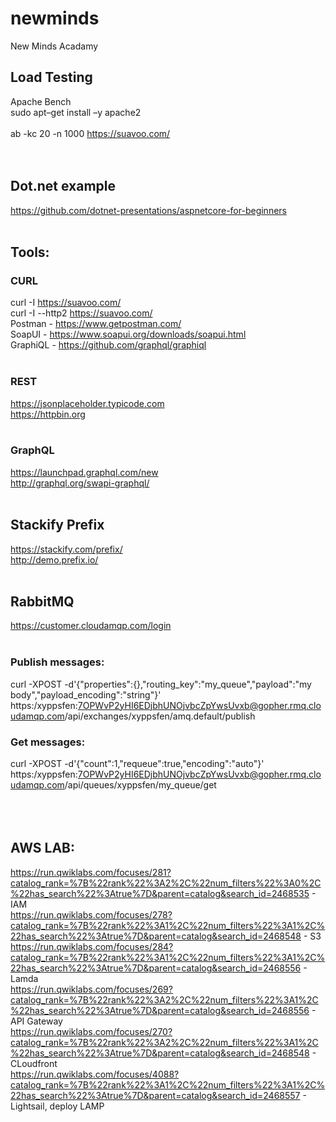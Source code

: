 # newminds
New Minds Acadamy

## Load Testing
Apache Bench <br>
sudo apt–get install –y apache2<br>
<br>
ab -kc 20 -n 1000 https://suavoo.com/ <br>
<br>
<br>
## Dot.net example
https://github.com/dotnet-presentations/aspnetcore-for-beginners <br>
<br>
## Tools:
### CURL <br>
curl -I https://suavoo.com/ <br>
curl -I --http2 https://suavoo.com/ <br>
Postman - https://www.getpostman.com/ <br>
SoapUI - https://www.soapui.org/downloads/soapui.html <br>
GraphiQL - https://github.com/graphql/graphiql <br>
 <br>
### REST
https://jsonplaceholder.typicode.com <br>
https://httpbin.org <br>
 <br>
### GraphQL <br>
https://launchpad.graphql.com/new <br>
http://graphql.org/swapi-graphql/ <br>
 <br>
## Stackify Prefix
https://stackify.com/prefix/ <br>
http://demo.prefix.io/ <br>
 <br>
## RabbitMQ
https://customer.cloudamqp.com/login <br>
 <br>
### Publish messages:
curl -XPOST -d'{"properties":{},"routing_key":"my_queue","payload":"my body","payload_encoding":"string"}' https:/xyppsfen:7OPWvP2yHI6EDjbhUNOjvbcZpYwsUvxb@gopher.rmq.cloudamqp.com/api/exchanges/xyppsfen/amq.default/publish
 <br>
### Get messages:
curl -XPOST -d'{"count":1,"requeue":true,"encoding":"auto"}' https:/xyppsfen:7OPWvP2yHI6EDjbhUNOjvbcZpYwsUvxb@gopher.rmq.cloudamqp.com/api/queues/xyppsfen/my_queue/get <br>
 <br>
 <br>
 <br>
## AWS LAB:
https://run.qwiklabs.com/focuses/281?catalog_rank=%7B%22rank%22%3A2%2C%22num_filters%22%3A0%2C%22has_search%22%3Atrue%7D&parent=catalog&search_id=2468535  - IAM <br>
https://run.qwiklabs.com/focuses/278?catalog_rank=%7B%22rank%22%3A1%2C%22num_filters%22%3A1%2C%22has_search%22%3Atrue%7D&parent=catalog&search_id=2468548  - S3 <br>
https://run.qwiklabs.com/focuses/284?catalog_rank=%7B%22rank%22%3A1%2C%22num_filters%22%3A1%2C%22has_search%22%3Atrue%7D&parent=catalog&search_id=2468556  - Lamda <br>
https://run.qwiklabs.com/focuses/269?catalog_rank=%7B%22rank%22%3A2%2C%22num_filters%22%3A1%2C%22has_search%22%3Atrue%7D&parent=catalog&search_id=2468556  - API Gateway <br>
https://run.qwiklabs.com/focuses/270?catalog_rank=%7B%22rank%22%3A2%2C%22num_filters%22%3A1%2C%22has_search%22%3Atrue%7D&parent=catalog&search_id=2468548  - CLoudfront <br>
https://run.qwiklabs.com/focuses/4088?catalog_rank=%7B%22rank%22%3A1%2C%22num_filters%22%3A1%2C%22has_search%22%3Atrue%7D&parent=catalog&search_id=2468557 - Lightsail, deploy LAMP <br>


